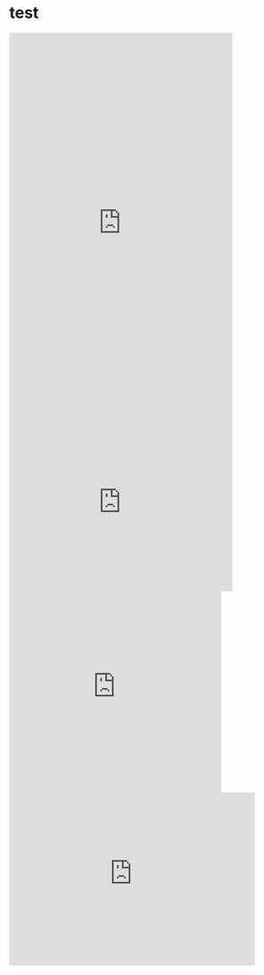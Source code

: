 # test

<iframe style="overflow: scroll;" width="400" height="700" seamless frameborder="0" scrolling="yes" src="https://brutalism.netlify.app/#/router/about"> </iframe>

<iframe style="overflow: scroll;" width="400" height="300" seamless frameborder="0" scrolling="yes" src="https://brutalism.netlify.app/#/buttons/button/styles"> </iframe>

<iframe style="overflow: scroll;" width="380" height="360" seamless frameborder="0" scrolling="yes" src="https://brutalism.netlify.app/#/inputs/input/styles"> </iframe>

<iframe style="overflow: scroll;" width="440" height="310" seamless frameborder="0" scrolling="yes" src="https://brutalism.netlify.app/#/form/toggle/styles"> </iframe>